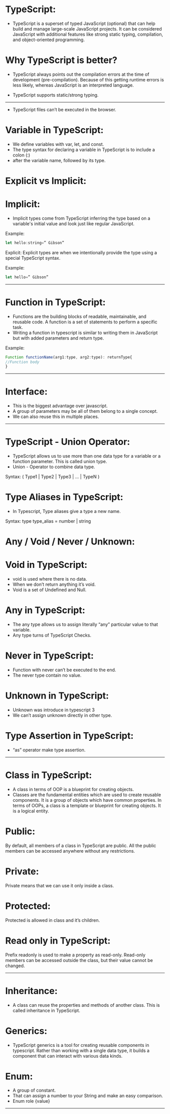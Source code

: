 # TypeScript:

- TypeScript is a superset of typed JavaScript (optional) that can help build and manage large-scale JavaScript projects. It can be considered JavaScript with additional features like strong static typing, compilation, and object-oriented programming.

# Why TypeScript is better?
- TypeScript always points out the compilation errors at the time of development (pre-compilation). Because of this getting runtime errors is less likely, whereas JavaScript is an interpreted language.

- TypeScript supports static/strong typing.
---

- TypeScript files can’t be executed in the browser.

# Variable in TypeScript:
- We define variables with var, let, and const.
- The type syntax for declaring a variable in TypeScript is to include a colon (:)
- after the variable name, followed by its type.

# Explicit vs Implicit:
# Implicit:
- Implicit types come from TypeScript inferring the type based on a variable's initial value and look just like regular JavaScript.

Example:

```javascript
let hello:string=” Gibson”
```

Explicit:
Explicit types are when we intentionally provide the type using a special TypeScript syntax.

Example:

```javascript
let hello=” Gibson”
```
---

# Function in TypeScript:
- Functions are the building blocks of readable, maintainable, and reusable code. A function is a set of statements to perform a specific task.
- Writing a function in typescript is similar to writing them in JavaScript but with added parameters and return type.

Example:

```javascript
Function functionName(arg1:type, arg2:type): returnType{
//Function body
}
```
---

# Interface:
- This is the biggest advantage over javascript.
- A group of parameters may be all of them belong to a single concept.
- We can also reuse this in multiple places.

---

# TypeScript - Union Operator:
- TypeScript allows us to use more than one data type for a variable or a function parameter. This is called union type.
- Union - Operator to combine data type.

Syntax:
( Type1 | Type2 | Type3 | … | TypeN )

# Type Aliases in TypeScript:
- In Typescript, Type aliases give a type a new name.

Syntax:
type type_alias = number | string

# Any / Void / Never / Unknown:
# Void in TypeScript:
- void is used where there is no data.
- When we don’t return anything it’s void.
- Void is a set of Undefined and Null.

# Any in TypeScript:
- The any type allows us to assign literally “any” particular value to that variable.
- Any type turns of TypeScript Checks.

# Never in TypeScript:

- Function with never can’t be executed to the end.
- The never type contain no value.

# Unknown in TypeScript:

- Unknown was introduce in typescript 3
- We can’t assign unknown directly in other type.

# Type Assertion in TypeScript:
- “as” operator make type assertion.

---

# Class in TypeScript:
- A class in terms of OOP is a blueprint for creating objects.
- Classes are the fundamental entities which are used to create reusable components. It is a group of objects which have common properties. In terms of OOPs, a class is a template or blueprint for creating objects. It is a logical entity.

# Public:
By default, all members of a class in TypeScript are public. All the public members can be accessed anywhere without any restrictions.

# Private:
Private means that we can use it only inside a class.

# Protected:
Protected is allowed in class and it’s children.

# Read only in TypeScript:
Prefix readonly is used to make a property as read-only. Read-only members can be accessed outside the class, but their value cannot be changed.

---

# Inheritance:
- A class can reuse the properties and methods of another class. This is called inheritance in TypeScript.

# Generics:
- TypeScript generics is a tool for creating reusable components in typescript.
Rather than working with a single data type, it builds a component that can interact with various data kinds. 

# Enum:
- A group of constant.
- That can assign a number to your String and make an easy comparison.
- Enum role {value}

---